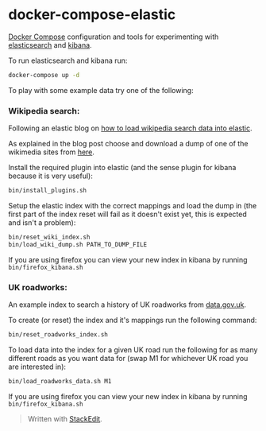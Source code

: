 # docker-compose-elastic

[Docker Compose](https://docs.docker.com/compose/) configuration and tools for experimenting with [elasticsearch](https://www.elastic.co/) and [kibana](https://www.elastic.co/products/kibana).

To run elasticsearch and kibana run:
```bash
docker-compose up -d
```

To play with some example data try one of the following:

### Wikipedia search:

Following an elastic blog on [how to load wikipedia search data into elastic](https://www.elastic.co/blog/loading-wikipedia).

As explained in the blog post choose and download a dump of one of the wikimedia sites from [here](https://dumps.wikimedia.org/other/cirrussearch/).

Install the required plugin into elastic (and the sense plugin for kibana because it is very useful):

```bash
bin/install_plugins.sh
```

Setup the elastic index with the correct mappings and load the dump in (the first part of the index reset will fail as it doesn't exist yet, this is expected and isn't a problem):

```bash
bin/reset_wiki_index.sh
bin/load_wiki_dump.sh PATH_TO_DUMP_FILE
```

If you are using firefox you can view your new index in kibana by running ```bin/firefox_kibana.sh```

### UK roadworks:

An example index to search a history of UK roadworks from [data.gov.uk](https://data.gov.uk/data/api/transport).

To create (or reset) the index and it's mappings run the following command:

```bash
bin/reset_roadworks_index.sh
```

To load data into the index for a given UK road run the following for as many different roads as you want data for (swap M1 for whichever UK road you are interested in):

```bash
bin/load_roadworks_data.sh M1
```

If you are using firefox you can view your new index in kibana by running ```bin/firefox_kibana.sh```

> Written with [StackEdit](https://stackedit.io/).
